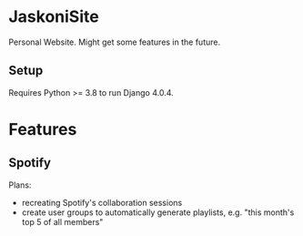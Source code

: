 # JaskoniSite
Personal Website. Might get some features in the future.

## Setup
Requires Python >= 3.8 to run Django 4.0.4.

# Features
## Spotify
Plans:
- recreating Spotify's collaboration sessions
- create user groups to automatically generate playlists, e.g. "this month's top 5 of all members"